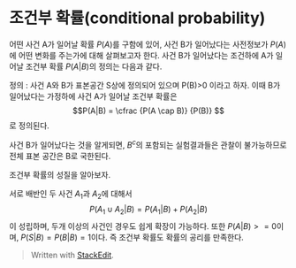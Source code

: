 # 조건부 확률(conditional probability)

어떤 사건 A가 일어날 확률 $P(A)$를 구함에 있어, 사건 B가 일어났다는 사전정보가 $P(A)$에 어떤 변화를 주는가에 대해 살펴보고자 한다. 사건 B가 일어났다는 조건하에 A가 일어날 조건부 확률 $P(A|B)$의 정의는 다음과 같다.

정의
: 사건 A와 B가 표본공간 S상에 정의되어 있으며 P(B)>0 이라고 하자. 이때 B가 일어났다는 가정하에 사건 A가 일어날 조건부 확률은 $$P(A|B) =  \cfrac {P(A \cap B)} {P(B)} $$ 로 정의된다.

사건 B가 일어났다는 것을 알게되면, $B^c$의 포함되는 실험결과들은 관찰이 불가능하므로 전체 표본 공간은 B로 국한된다.  

조건부 확률의 성질을 알아보자. 

서로 배반인 두 사건 $A_1$과 $A_2$에 대해서 
$${P(A_1 \cup A_2 | B)} = {P(A_1| B)} + {P(A_2| B)}$$
이 성립하며, 두개 이상의 사건인 경우도 쉽게 확장이 가능하다. 또한 ${P(A| B)} >= 0$이며, ${P(S| B)=P(B| B)} =1$이다. 즉 조건부 확률도 확률의 공리를 만족한다. 


> Written with [StackEdit](https://stackedit.io/).
<!--stackedit_data:
eyJoaXN0b3J5IjpbMTE4ODQ2NzQzNF19
-->
